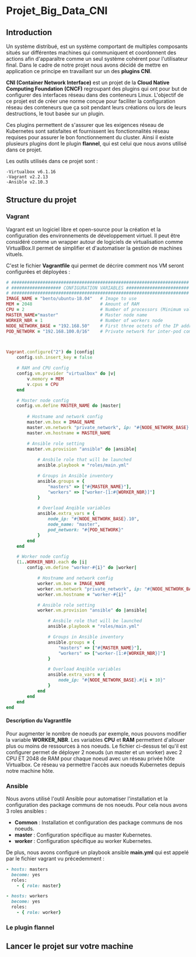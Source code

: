 # Projet_Big_Data_CNI
## Introduction 
Un système distribué, est un système comportant de multiples composants situés sur différentes machines qui communiquent et coordonnent des actions afin d'apparaître comme un seul système cohérent pour l'utilisateur final. Dans le cadre de notre projet nous avons décidé de mettre en application ce principe en travaillant sur un des **plugins CNI**.

**CNI (Container Network Interface)** est un projet de la **Cloud Native Computing Foundation (CNCF)** regroupant des plugins qui ont pour but de configurer des interfaces réseau dans des conteneurs Linux. L'objectif de ce projet est de créer une norme conçue pour faciliter la configuration réseau des conteneurs que ça soit pendant leurs créations ou lors de leurs destructions, le tout basée sur un plugin.

Ces plugins permettent de s'assurer que les exigences réseau de Kubernetes sont satisfaites et fournissent les fonctionnalités réseau requises pour assurer le bon fonctionnement du cluster. Ainsi il existe plusieurs plugins dont le plugin **flannel**, qui est celui que nous avons utilisé dans ce projet.

Les outils utilisés dans ce projet sont : 
```
-Virtualbox v6.1.16
-Vagrant v2.2.13
-Ansible v2.10.3
```
## Structure du projet 

### Vagrant 
Vagrant est un logiciel libre et open-source pour la création et la configuration des environnements de développement virtuel. Il peut être considéré comme un wrapper autour de logiciels de virtualisation comme VirtualBox.Il permet de simplifier et d'automatiser la gestion de machines vituels.

C'est le fichier **Vagrantfile** qui permet de décrire comment nos VM seront configurées et déployées : 

```ruby 
# ####################################################################
# ################### CONFIGURATION VARIABLES ########################
# ####################################################################
IMAGE_NAME = "bento/ubuntu-18.04"   # Image to use
MEM = 2048                          # Amount of RAM
CPU = 2                             # Number of processors (Minimum value of 2 otherwise it will not work)
MASTER_NAME="master"                # Master node name
WORKER_NBR = 1                      # Number of workers node
NODE_NETWORK_BASE = "192.168.50"    # First three octets of the IP address that will be assign to all type of nodes
POD_NETWORK = "192.168.100.0/16"    # Private network for inter-pod communication



Vagrant.configure("2") do |config|
    config.ssh.insert_key = false

    # RAM and CPU config
    config.vm.provider "virtualbox" do |v|
        v.memory = MEM
        v.cpus = CPU
    end

    # Master node config
    config.vm.define MASTER_NAME do |master|
        
        # Hostname and network config
        master.vm.box = IMAGE_NAME
        master.vm.network "private_network", ip: "#{NODE_NETWORK_BASE}.10"
        master.vm.hostname = MASTER_NAME

        # Ansible role setting
        master.vm.provision "ansible" do |ansible|
            
            # Ansbile role that will be launched
            ansible.playbook = "roles/main.yml"

            # Groups in Ansible inventory
            ansible.groups = {
                "masters" => ["#{MASTER_NAME}"],
                "workers" => ["worker-[1:#{WORKER_NBR}]"]
            }

            # Overload Anqible variables
            ansible.extra_vars = {
                node_ip: "#{NODE_NETWORK_BASE}.10",
                node_name: "master",
                pod_network: "#{POD_NETWORK}"
            }
        end
    end

    # Worker node config
    (1..WORKER_NBR).each do |i|
        config.vm.define "worker-#{i}" do |worker|

            # Hostname and network config
            worker.vm.box = IMAGE_NAME
            worker.vm.network "private_network", ip: "#{NODE_NETWORK_BASE}.#{i + 10}"
            worker.vm.hostname = "worker-#{i}"

            # Ansible role setting
            worker.vm.provision "ansible" do |ansible|

                # Ansbile role that will be launched
                ansible.playbook = "roles/main.yml"

                # Groups in Ansible inventory
                ansible.groups = {
                    "masters" => ["#{MASTER_NAME}"],
                    "workers" => ["worker-[1:#{WORKER_NBR}]"]
                }

                # Overload Anqible variables
                ansible.extra_vars = {
                    node_ip: "#{NODE_NETWORK_BASE}.#{i + 10}"
                }
            end
        end
    end
end

```

#### Description du Vagrantfile 
Pour augmenter le nombre de noeuds par exemple, nous pouvons modifier la variable **WORKER_NBR**. Les variables **CPU** et **RAM** permettent d'allouer plus ou moins de ressources à nos noeuds. 
Le fichier ci-dessus tel qu'il est configurer permet de déployer 2 noeuds (un master et un worker) avec 2 CPU ET 2048 de RAM pour chaque noeud avec un réseau privée hôte Virtualbox. Ce réseau va permettre l'accès aux noeuds Kubernetes depuis notre machine hôte.

### Ansible 

Nous avons utilisé l'outil Ansible pour automatiser l'installation et la configuration des package communs de nos noeuds.
Pour cela nous avons 3 roles ansibles : 
- **Common** : Installation et configuration des package communs de nos noeuds.
- **master** : Configuration spécifique au master Kubernetes.
- **worker** : Configuration spécifique au worker Kubernetes.

De plus, nous avons configuré un playbook ansible **main.yml** qui est appelé par le fichier vagrant vu précedemment : 

```ruby
- hosts: masters
  become: yes
  roles:
    - { role: master}   

- hosts: workers
  become: yes
  roles:
    - { role: worker}
```


### Le plugin flannel 


## Lancer le projet sur votre machine 
